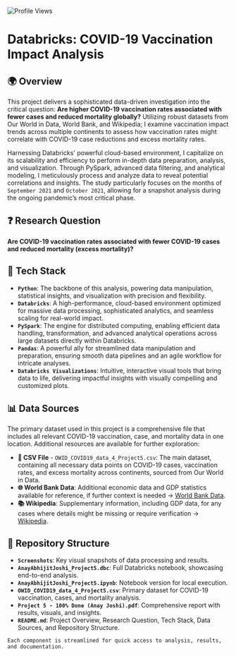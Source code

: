![Profile Views](https://komarev.com/ghpvc/?username=anay-a-joshi&color=green)  

# Databricks: COVID-19 Vaccination Impact Analysis  

## 🌍 Overview
This project delivers a sophisticated data-driven investigation into the critical question: **Are higher COVID-19 vaccination rates associated with fewer cases and reduced mortality globally?** Utilizing robust datasets from Our World in Data, World Bank, and Wikipedia; I examine vaccination impact trends across multiple continents to assess how vaccination rates might correlate with COVID-19 case reductions and excess mortality rates.

Harnessing Databricks' powerful cloud-based environment, I capitalize on its scalability and efficiency to perform in-depth data preparation, analysis, and visualization. Through PySpark, advanced data filtering, and analytical modeling, I meticulously process and analyze data to reveal potential correlations and insights. The study particularly focuses on the months of ```September 2021``` and ```October 2021```, allowing for a snapshot analysis during the ongoing pandemic’s most critical phase.

## ❓ Research Question  

**Are COVID-19 vaccination rates associated with fewer COVID-19 cases and reduced mortality (excess mortality)?**

## 🔧 Tech Stack  

* **`Python`**: The backbone of this analysis, powering data manipulation, statistical insights, and visualization with precision and flexibility.  
* **`Databricks`**: A high-performance, cloud-based environment optimized for massive data processing, sophisticated analytics, and seamless scaling for real-world impact.  
* **`PySpark`**: The engine for distributed computing, enabling efficient data handling, transformation, and advanced analytical operations across large datasets directly within Databricks.  
* **`Pandas`**: A powerful ally for streamlined data manipulation and preparation, ensuring smooth data pipelines and an agile workflow for intricate analyses.  
* **`Databricks Visualizations`**: Intuitive, interactive visual tools that bring data to life, delivering impactful insights with visually compelling and customized plots.


## 📊 Data Sources  

The primary dataset used in this project is a comprehensive file that includes all relevant COVID-19 vaccination, case, and mortality data in one location. Additional resources are available for further exploration:  
- **📄 CSV File** - `OWID_COVID19_data_4_Project5.csv`: The main dataset, containing all necessary data points on COVID-19 cases, vaccination rates, and excess mortality across continents, sourced from Our World in Data.  
- **🌐 World Bank Data**: Additional economic data and GDP statistics available for reference, if further context is needed -> [World Bank Data](https://data.worldbank.org).  
- **📚 Wikipedia**: Supplementary information, including GDP data, for any cases where details might be missing or require verification -> [Wikipedia](https://en.wikipedia.org).  



## 📂 Repository Structure

- **`Screenshots`**: Key visual snapshots of data processing and results.
- **`AnayAbhijitJoshi_Project5.dbc`**: Full Databricks notebook, showcasing end-to-end analysis.
- **`AnayAbhijitJoshi_Project5.ipynb`**: Notebook version for local execution.
- **`OWID_COVID19_data_4_Project5.csv`**: Primary dataset for COVID-19 vaccination, cases, and mortality analysis.
- **`Project 5 - 100% Done (Anay Joshi).pdf`**: Comprehensive report with results, visuals, and insights.
- **`README.md`**: Project Overview, Research Question, Tech Stack, Data Sources, and Repository Structure.

```
Each component is streamlined for quick access to analysis, results, and documentation.
```  
